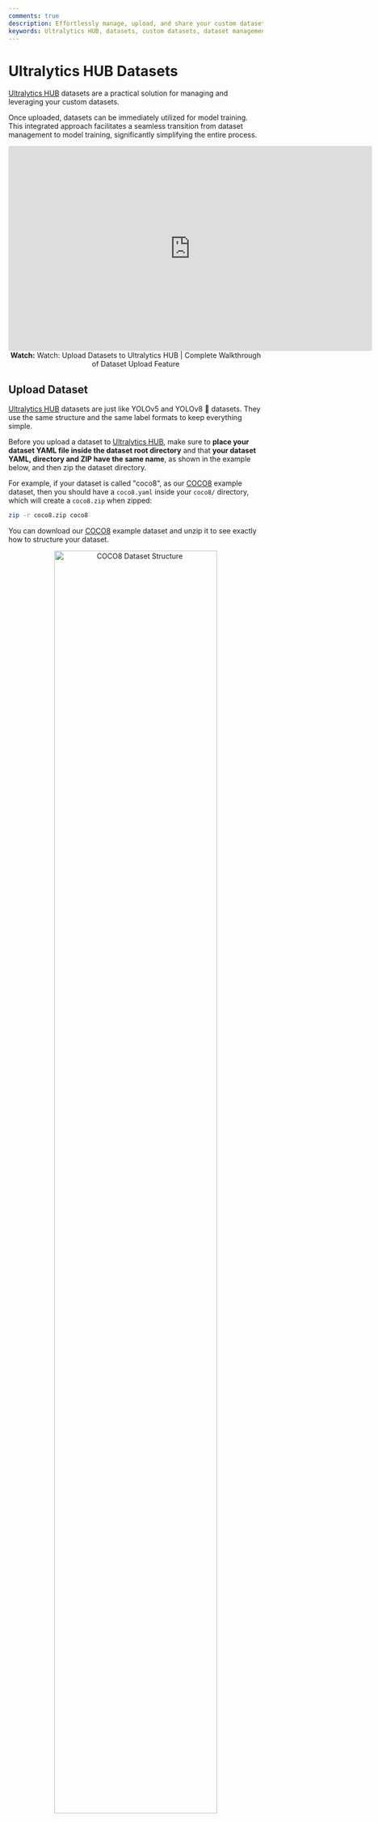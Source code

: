 ```yaml
---
comments: true
description: Effortlessly manage, upload, and share your custom datasets on Ultralytics HUB for seamless model training integration. Simplify your workflow today!.
keywords: Ultralytics HUB, datasets, custom datasets, dataset management, model training, upload datasets, share datasets, dataset workflow
---
```


# Ultralytics HUB Datasets

[Ultralytics HUB](https://www.ultralytics.com/hub) datasets are a practical solution for managing and leveraging your custom datasets.

Once uploaded, datasets can be immediately utilized for model training. This integrated approach facilitates a seamless transition from dataset management to model training, significantly simplifying the entire process.

<p align="center">
  <iframe loading="lazy" width="720" height="405" src="https://www.youtube.com/embed/R42s2zFtNIY"
    title="YouTube video player" frameborder="0"
    allow="accelerometer; autoplay; clipboard-write; encrypted-media; gyroscope; picture-in-picture; web-share"
    allowfullscreen>
  </iframe>
  <br>
  <strong>Watch:</strong> Watch: Upload Datasets to Ultralytics HUB | Complete Walkthrough of Dataset Upload Feature
</p>

## Upload Dataset

[Ultralytics HUB](https://www.ultralytics.com/hub) datasets are just like YOLOv5 and YOLOv8 🚀 datasets. They use the same structure and the same label formats to keep everything simple.

Before you upload a dataset to [Ultralytics HUB](https://www.ultralytics.com/hub), make sure to **place your dataset YAML file inside the dataset root directory** and that **your dataset YAML, directory and ZIP have the same name**, as shown in the example below, and then zip the dataset directory.

For example, if your dataset is called "coco8", as our [COCO8](https://docs.ultralytics.com/datasets/detect/coco8/) example dataset, then you should have a `coco8.yaml` inside your `coco8/` directory, which will create a `coco8.zip` when zipped:

```bash
zip -r coco8.zip coco8
```

You can download our [COCO8](https://github.com/ultralytics/hub/blob/main/example_datasets/coco8.zip) example dataset and unzip it to see exactly how to structure your dataset.

<p align="center">
  <img  src="https://github.com/ultralytics/docs/releases/download/0/coco8-dataset-structure.jpg" alt="COCO8 Dataset Structure" width="80%">
</p>

The dataset YAML is the same standard YOLOv5 and YOLOv8 YAML format.

!!! example "coco8.yaml"

    ```yaml
    --8<-- "ultralytics/cfg/datasets/coco8.yaml"
    ```

After zipping your dataset, you should [validate it](https://docs.ultralytics.com/reference/hub/__init__/#ultralytics.hub.check_dataset) before uploading it to [Ultralytics HUB](https://www.ultralytics.com/hub). [Ultralytics HUB](https://www.ultralytics.com/hub) conducts the dataset validation check post-upload, so by ensuring your dataset is correctly formatted and error-free ahead of time, you can forestall any setbacks due to dataset rejection.

```py
from ultralytics.hub import check_dataset

check_dataset("path/to/dataset.zip", task="detect")
```

Once your dataset ZIP is ready, navigate to the [Datasets](https://hub.ultralytics.com/datasets) page by clicking on the **Datasets** button in the sidebar and click on the **Upload Dataset** button on the top right of the page.

![Ultralytics HUB screenshot of the Datasets page with an arrow pointing to the Datasets button in the sidebar and one to the Upload Dataset button](https://github.com/ultralytics/docs/releases/download/0/ultralytics-hub-datasets-upload.jpg)

??? tip

    You can upload a dataset directly from the [Home](https://hub.ultralytics.com/home) page.

    ![Ultralytics HUB screenshot of the Home page with an arrow pointing to the Upload Dataset card](https://github.com/ultralytics/docs/releases/download/0/ultralytics-hub-upload-dataset-card.jpg)

This action will trigger the **Upload Dataset** dialog.

Select the dataset task of your dataset and upload it in the _Dataset .zip file_ field.

You have the additional option to set a custom name and description for your [Ultralytics HUB](https://www.ultralytics.com/hub) dataset.

When you're happy with your dataset configuration, click **Upload**.

![Ultralytics HUB screenshot of the Upload Dataset dialog with arrows pointing to dataset task, dataset file and Upload button](https://github.com/ultralytics/docs/releases/download/0/hub-upload-dataset-dialog.jpg)

After your dataset is uploaded and processed, you will be able to access it from the [Datasets](https://hub.ultralytics.com/datasets) page.

![Ultralytics HUB screenshot of the Datasets page with an arrow pointing to one of the datasets](https://github.com/ultralytics/docs/releases/download/0/hub-datasets-page.jpg)

You can view the images in your dataset grouped by splits (Train, Validation, Test).

![Ultralytics HUB screenshot of the Dataset page with an arrow pointing to the Images tab](https://github.com/ultralytics/docs/releases/download/0/hub-dataset-page-images-tab.jpg)

??? tip

    Each image can be enlarged for better visualization.

    ![Ultralytics HUB screenshot of the Images tab inside the Dataset page with an arrow pointing to the expand icon](https://github.com/ultralytics/docs/releases/download/0/ultralytics-hub-images-tab-expand-icon.jpg)

    ![Ultralytics HUB screenshot of the Images tab inside the Dataset page with one of the images expanded](https://github.com/ultralytics/docs/releases/download/0/ultralytics-hub-dataset-page-expanded-image.jpg)

Also, you can analyze your dataset by click on the **Overview** tab.

![Ultralytics HUB screenshot of the Dataset page with an arrow pointing to the Overview tab](https://github.com/ultralytics/docs/releases/download/0/ultralytics-hub-overview-tab.jpg)

Next, [train a model](./models.md#train-model) on your dataset.

![Ultralytics HUB screenshot of the Dataset page with an arrow pointing to the Train Model button](https://github.com/ultralytics/docs/releases/download/0/ultralytics-hub-dataset-page-train-model-button.jpg)

## Download Dataset

Navigate to the Dataset page of the dataset you want to download, open the dataset actions dropdown and click on the **Download** option. This action will start downloading your dataset.

![Ultralytics HUB screenshot of the Dataset page with an arrow pointing to the Download option](https://github.com/ultralytics/docs/releases/download/0/hub-download-dataset-1.jpg)

??? tip

    You can download a dataset directly from the [Datasets](https://hub.ultralytics.com/datasets) page.

    ![Ultralytics HUB screenshot of the Datasets page with an arrow pointing to the Download option of one of the datasets](https://github.com/ultralytics/docs/releases/download/0/ultralytics-hub-datasets-download-option.jpg)

## Share Dataset

!!! info

    [Ultralytics HUB](https://www.ultralytics.com/hub)'s sharing functionality provides a convenient way to share datasets with others. This feature is designed to accommodate both existing [Ultralytics HUB](https://www.ultralytics.com/hub) users and those who have yet to create an account.

!!! note

    You have control over the general access of your datasets.

    You can choose to set the general access to "Private", in which case, only you will have access to it. Alternatively, you can set the general access to "Unlisted" which grants viewing access to anyone who has the direct link to the dataset, regardless of whether they have an [Ultralytics HUB](https://www.ultralytics.com/hub) account or not.

Navigate to the Dataset page of the dataset you want to share, open the dataset actions dropdown and click on the **Share** option. This action will trigger the **Share Dataset** dialog.

![Ultralytics HUB screenshot of the Dataset page with an arrow pointing to the Share option](https://github.com/ultralytics/docs/releases/download/0/ultralytics-hub-share-dataset.jpg)

??? tip

    You can share a dataset directly from the [Datasets](https://hub.ultralytics.com/datasets) page.

    ![Ultralytics HUB screenshot of the Datasets page with an arrow pointing to the Share option of one of the datasets](https://github.com/ultralytics/docs/releases/download/0/hub-share-dataset-2.jpg)

Set the general access to "Unlisted" and click **Save**.

![Ultralytics HUB screenshot of the Share Dataset dialog with an arrow pointing to the dropdown and one to the Save button](https://github.com/ultralytics/docs/releases/download/0/hub-share-dataset-dialog.jpg)

Now, anyone who has the direct link to your dataset can view it.

??? tip

    You can easily click on the dataset's link shown in the **Share Dataset** dialog to copy it.

    ![Ultralytics HUB screenshot of the Share Dataset dialog with an arrow pointing to the dataset's link](https://github.com/ultralytics/docs/releases/download/0/hub-share-dataset-link.jpg)

## Edit Dataset

Navigate to the Dataset page of the dataset you want to edit, open the dataset actions dropdown and click on the **Edit** option. This action will trigger the **Update Dataset** dialog.

![Ultralytics HUB screenshot of the Dataset page with an arrow pointing to the Edit option](https://github.com/ultralytics/docs/releases/download/0/hub-edit-dataset-1.jpg)

??? tip

    You can edit a dataset directly from the [Datasets](https://hub.ultralytics.com/datasets) page.

    ![Ultralytics HUB screenshot of the Datasets page with an arrow pointing to the Edit option of one of the datasets](https://github.com/ultralytics/docs/releases/download/0/hub-edit-dataset-page.jpg)

Apply the desired modifications to your dataset and then confirm the changes by clicking **Save**.

![Ultralytics HUB screenshot of the Update Dataset dialog with an arrow pointing to the Save button](https://github.com/ultralytics/docs/releases/download/0/hub-edit-dataset-save-button.jpg)

## Delete Dataset

Navigate to the Dataset page of the dataset you want to delete, open the dataset actions dropdown and click on the **Delete** option. This action will delete the dataset.

![Ultralytics HUB screenshot of the Dataset page with an arrow pointing to the Delete option](https://github.com/ultralytics/docs/releases/download/0/hub-delete-dataset-option.jpg)

??? tip

    You can delete a dataset directly from the [Datasets](https://hub.ultralytics.com/datasets) page.

    ![Ultralytics HUB screenshot of the Datasets page with an arrow pointing to the Delete option of one of the datasets](https://github.com/ultralytics/docs/releases/download/0/hub-delete-dataset-page.jpg)

!!! note

    If you change your mind, you can restore the dataset from the [Trash](https://hub.ultralytics.com/trash) page.

    ![Ultralytics HUB screenshot of the Trash page with an arrow pointing to Trash button in the sidebar and one to the Restore option of one of the datasets](https://github.com/ultralytics/docs/releases/download/0/ultralytics-hub-trash-restore.jpg)
